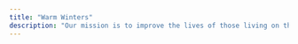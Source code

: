 ```yaml
---
title: "Warm Winters"
description: "Our mission is to improve the lives of those living on the streets through the power of youth."
---
```

